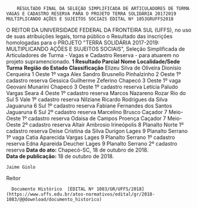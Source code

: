         RESULTADO FINAL DA SELEÇÃO SIMPLIFICADA DE ARTICULADORES DE TURMA VAGAS E CADASTRO RESERVA PARA O PROJETO TERRA SOLIDÁRIA 20172019 MULTIPLICANDO AÇÕES E SUJEITOS SOCIAIS EDITAL Nº 1053GRUFFS2018  

 O REITOR DA UNIVERSIDADE FEDERAL DA FRONTEIRA SUL (UFFS), no uso de suas atribuições legais, torna público o Resultado das inscrições homologadas para o PROJETO "TERRA SOLIDÁRIA 2017-2019: MULTIPLICANDO AÇÕES E SUJEITOS SOCIAIS", Seleção Simplificada de Articuladores de Turma - Vagas e Cadastro Reserva - para atuarem no projeto supramencionado.  **1 Resultado Parcial**      **Nome**    **Localidade/Sede**    **Turma**    **Região do Estado**    **Classificação**      Elizeu Silva de Oliveira   Dionísio Cerqueira   1   Oeste   1º vaga     Alex Sandro Brusnello   Pinhalzinho   2   Oeste   1º cadastro reserva     Gessica Guilherme Zeferino   Chapecó   3   Oeste   1º vaga     Geovani Munarini   Chapecó   3   Oeste   1º cadastro reserva     Letícia Paludo Vargas   Seara   4   Oeste   1º cadastro reserva     Marcos Nazareno Rozar   Rio do Sul   5   Vale   1º cadastro reserva     Nilziane Ricardo Rodrigues da Silva   Jaguaruna   6   Sul   1º cadastro reserva     Fabiane Fernandes dos Santos   Jaguaruna   6   Sul   2º cadastro reserva     Marcelino Brusco   Caçador   7   Meio-Oeste   1º cadastro reserva     Odaisa de Campos Proença   Caçador   7   Meio-Oeste   2º cadastro reserva     Altair Ambrosio   Irineópolis   8   Planalto Norte   1º cadastro reserva     Deise Cristina da Silva Durigon   Lages   9   Planalto Serrano   1º vaga     Catia Aparecida Vargas   Lages   9   Planalto Serrano   1º cadastro reserva     Edna Apareida Deucher   Lages   9   Planalto Serrano   2º cadastro reserva          **Data do ato:** Chapecó-SC, 18 de outubro de 2018.   
 **Data de publicação:**  18 de outubro de 2018. 

    Jaime Giolo   
 Reitor 

      Documento Histórico  [EDITAL Nº 1083/GR/UFFS/2018](https://www.uffs.edu.br/atos-normativos/edital/gr/2018-1083/@@download/documento_historico)     
      